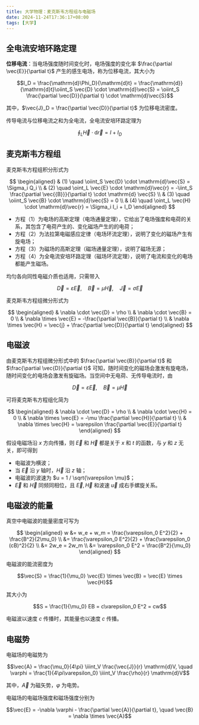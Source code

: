 ```yaml
---
title: 大学物理：麦克斯韦方程组与电磁场
date: 2024-11-24T17:36:17+08:00
tags: [大学]
---
```


## 全电流安培环路定理

**位移电流**：当电场强度随时间变化时，电场强度的变化率 $\frac{\partial \vec{E}}{\partial t}$ 产生的感生电场，称为位移电流，其大小为

$$I_D = \frac{\mathrm{d}\Phi_D}{\mathrm{d}t} = \frac{\mathrm{d}}{\mathrm{d}t}\oiint_S \vec{D} \cdot \mathrm{d}\vec{S} = \oiint_S \frac{\partial \vec{D}}{\partial t} \cdot \mathrm{d}\vec{S}$$

其中，$\vec{J}_D = \frac{\partial \vec{D}}{\partial t}$ 为位移电流密度。

传导电流与位移电流之和为全电流，全电流安培环路定理为

$$\oint_L \vec{H} \cdot \mathrm{d}\vec{r} = I + I_D$$

## 麦克斯韦方程组

麦克斯韦方程组积分形式为

$$
\begin{aligned}
& (1) \quad \oiint_S \vec{D} \cdot \mathrm{d}\vec{S} = \Sigma_i Q_i \\
& (2) \quad \oint_L \vec{E} \cdot \mathrm{d}\vec{r} = -\iint_S \frac{\partial \vec{{B}}}{\partial t} \cdot \mathrm{d} \vec{S} \\
& (3) \quad \oiint_S \vec{B} \cdot \mathrm{d}\vec{S} = 0 \\
& (4) \quad \oint_L \vec{H} \cdot \mathrm{d}\vec{r} = \Sigma_i I_i + I_D
\end{aligned}
$$

- 方程（1）为电场的高斯定理（电场通量定理），它给出了电场强度和电荷的关系，其包含了电荷产生的、变化磁场产生的的电荷；
- 方程（2）为法拉第电磁感应定律（电场环流定理），说明了变化的磁场产生有旋电场；
- 方程（3）为磁场的高斯定理（磁场通量定理），说明了磁场无源；
- 方程（4）为全电流安培环路定理（磁场环流定理），说明了电流和变化的电场都能产生磁场。

均匀各向同性电磁介质也适用，只需带入

$$\vec{D} = \varepsilon \vec{E}, \quad \vec{B} = \mu \vec{H}, \quad \vec{J} = \sigma \vec{E}$$

麦克斯韦方程组微分形式为

$$
\begin{aligned}
& \nabla \cdot \vec{D} = \rho \\
& \nabla \cdot \vec{B} = 0 \\
& \nabla \times \vec{E} = -\frac{\partial \vec{B}}{\partial t} \\
& \nabla \times \vec{H} = \vec{j} + \frac{\partial \vec{D}}{\partial t}
\end{aligned}
$$

## 电磁波

由麦克斯韦方程组微分形式中的 $\frac{\partial \vec{B}}{\partial t}$ 和 $\frac{\partial \vec{D}}{\partial t}$ 可知，随时间变化的磁场会激发有旋电场，随时间变化的电场会激发有旋磁场。当空间中无电荷、无传导电流时，由

$$\vec{D} = \varepsilon \vec{E}, \quad \vec{B} = \mu \vec{H}$$

可将麦克斯韦方程组化简为

$$
\begin{aligned}
& \nabla \cdot \vec{D} = \rho \\
& \nabla \cdot \vec{H} = 0 \\
& \nabla \times \vec{E} = -\mu \frac{\partial \vec{H}}{\partial t} \\
& \nabla \times \vec{H} = \varepsilon \frac{\partial \vec{E}}{\partial t}
\end{aligned}
$$

假设电磁场沿 $x$ 方向传播，则 $\vec{E}$ 和 $\vec{H}$ 都是关于 $x$ 和 $t$ 的函数，与 $y$ 和 $z$ 无关，即可得到

- 电磁波为横波；
- 当 $\vec{E}$ 沿 $y$ 轴时，$\vec{H}$ 沿 $z$ 轴；
- 电磁波的波速为 $u = 1 / \sqrt{\varepsilon \mu}$；
- $\vec{E}$ 和 $\vec{H}$ 同频同相位，且 $\vec{E}, \vec{H}$ 和波速 $\vec{u}$ 成右手螺旋关系。

## 电磁波的能量

真空中电磁波的能量密度可写为

$$
\begin{aligned}
w &= w_e + w_m = \frac{\varepsilon_0 E^2}{2} + \frac{B^2}{2\mu_0} \\
&= \frac{\varepsilon_0 E^2}{2} + \frac{\varepsilon_0 (cB)^2}{2} \\
&= 2w_e = 2w_m \\
&= \varepsilon_0 E^2 = \frac{B^2}{\mu_0}
\end{aligned}
$$

电磁波的能流密度为

$$\vec{S} = \frac{1}{\mu_0} \vec{E} \times \vec{B} = \vec{E} \times \vec{H}$$

其大小为

$$S = \frac{1}{\mu_0} EB = c\varepsilon_0 E^2 = cw$$

电磁波以速度 $c$ 传播时，其能量也以速度 $c$ 传播。

## 电磁势

电磁场的电磁势为

$$\vec{A} = \frac{\mu_0}{4\pi} \iiint_V \frac{\vec{J}}{r} \mathrm{d}V, \quad \varphi = \frac{1}{4\pi\varepsilon_0} \iiint_V \frac{\rho}{r} \mathrm{d}V$$

其中，$\vec{A}$ 为磁矢势，$\varphi$ 为电势。

电磁场的电磁场强度和磁场强度分别为

$$\vec{E} = -\nabla \varphi - \frac{\partial \vec{A}}{\partial t}, \quad \vec{B} = \nabla \times \vec{A}$$
